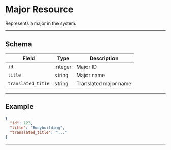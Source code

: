# Major Resource

Represents a major in the system.


---

## Schema
| Field             | Type    | Description         |
|--------------------|---------|---------------------|
| `id`               | integer | Major ID            |
| `title`            | string  | Major name          |
| `translated_title` | string  | Translated major name |

---

## Example
```json
{
  "id": 123,
  "title": "Bodybuilding",
  "translated_title": "..."
}
```

---
